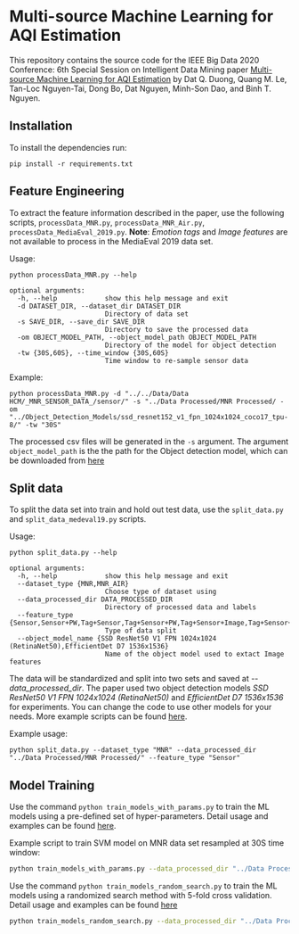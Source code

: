 # Multi-source Machine Learning for AQI Estimation
This repository contains the source code for the IEEE Big Data 2020 Conference: 6th Special Session on Intelligent Data Mining paper [Multi-source Machine Learning for AQI Estimation]() by Dat Q. Duong, Quang M. Le, Tan-Loc Nguyen-Tai, Dong Bo, Dat Nguyen, Minh-Son Dao, and Binh T. Nguyen.

##  Installation
To install the dependencies run: 
```
pip install -r requirements.txt
```

## Feature Engineering
To extract the feature information described in the paper, use the following scripts,
`processData_MNR.py`, `processData_MNR_Air.py`, `processData_MediaEval_2019.py`.
**Note**: *Emotion tags* and *Image features* are not available to process in the MediaEval 2019 data set.

Usage:
```
python processData_MNR.py --help

optional arguments:
  -h, --help            show this help message and exit
  -d DATASET_DIR, --dataset_dir DATASET_DIR
                        Directory of data set
  -s SAVE_DIR, --save_dir SAVE_DIR
                        Directory to save the processed data
  -om OBJECT_MODEL_PATH, --object_model_path OBJECT_MODEL_PATH
                        Directory of the model for object detection
  -tw {30S,60S}, --time_window {30S,60S}
                        Time window to re-sample sensor data
```
Example:
```
python processData_MNR.py -d "../../Data/Data HCM/_MNR_SENSOR_DATA_/sensor/" -s "../Data Processed/MNR Processed/ -om "../Object_Detection_Models/ssd_resnet152_v1_fpn_1024x1024_coco17_tpu-8/" -tw "30S"
```

The processed csv files will be generated in the `-s` argument.
The argument `object_model_path` is the the path for the Object detection model, which can be downloaded from [here](https://github.com/tensorflow/models/blob/master/research/object_detection/g3doc/tf2_detection_zoo.md)

## Split data
To split the data set into train and hold out test data, use the `split_data.py` and `split_data_medeval19.py` scripts.

Usage:
```
python split_data.py --help

optional arguments:
  -h, --help            show this help message and exit
  --dataset_type {MNR,MNR_AIR}
                        Choose type of dataset using
  --data_processed_dir DATA_PROCESSED_DIR
                        Directory of processed data and labels
  --feature_type {Sensor,Sensor+PW,Tag+Sensor,Tag+Sensor+PW,Tag+Sensor+Image,Tag+Sensor+Image+PW}
                        Type of data split
  --object_model_name {SSD ResNet50 V1 FPN 1024x1024 (RetinaNet50),EfficientDet D7 1536x1536}
                        Name of the object model used to extact Image features
```

The data will be standardized and split into two sets and saved at *--data_processed_dir*.
The paper used two object detection models *SSD ResNet50 V1 FPN 1024x1024 (RetinaNet50)* and *EfficientDet D7 1536x1536* for experiments. You can change the code to use other models for your needs. More example scripts can be found [here](https://github.com/dat181197/Big_Data_AQI_Estimation/blob/master/Scripts/scripts%20input%20examples/split_data%20inputs.md).

Example usage:
```
python split_data.py --dataset_type "MNR" --data_processed_dir "../Data Processed/MNR Processed/" --feature_type "Sensor"
```
## Model Training

Use the command `python train_models_with_params.py` to train the ML models using a pre-defined set of hyper-parameters. Detail usage and examples can be found [here](https://github.com/dat181197/Big_Data_AQI_Estimation/blob/master/Scripts/scripts%20input%20examples/train_models_with_params_inputs.md).

Example script to train SVM model on MNR data set resampled at 30S time window:
```bash
python train_models_with_params.py --data_processed_dir "../Data Processed/MNR Processed/" --feature_type "Sensor" --model_choice "SVM" --model_save_path "../Saved Models/Test Params/MNR 30S Dataset/" --results_save_path "../Results/Test Params/MNR 30S Dataset"
```

Use the command `python train_models_random_search.py` to train the ML models using a randomized search method with 5-fold cross validation. Detail usage and examples can be found [here](https://github.com/dat181197/Big_Data_AQI_Estimation/blob/master/Scripts/scripts%20input%20examples/train_models_random_search_inputs.md)

```bash
python train_models_random_search.py --data_processed_dir "../Data Processed/MNR Processed/" --feature_type "Sensor" --model_choice "SVM" --model_save_path "../Saved Models/MNR 30S Dataset/Randomized Search/" --results_save_path "../Results/MNR 30S Dataset/Randomized Search/"
```
